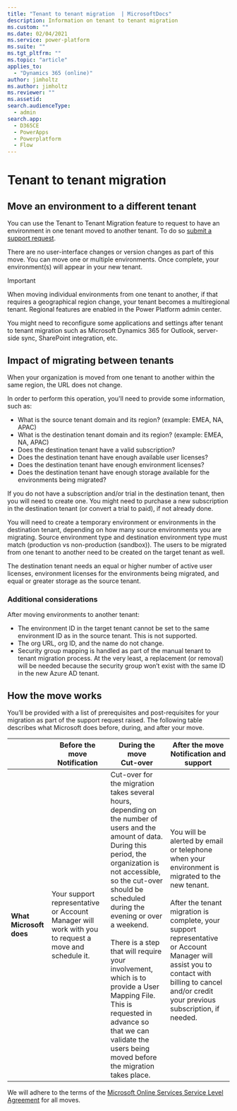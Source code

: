 ```yaml
---
title: "Tenant to tenant migration  | MicrosoftDocs"
description: Information on tenant to tenant migration 
ms.custom: ""
ms.date: 02/04/2021
ms.service: power-platform
ms.suite: ""
ms.tgt_pltfrm: ""
ms.topic: "article"
applies_to: 
  - "Dynamics 365 (online)"
author: jimholtz
ms.author: jimholtz
ms.reviewer: ""
ms.assetid: 
search.audienceType: 
  - admin
search.app:
  - D365CE
  - PowerApps
  - Powerplatform
  - Flow
---
```

# Tenant to tenant migration

## Move an environment to a different tenant

You can use the Tenant to Tenant Migration feature to request to have an environment in one tenant moved to another tenant. To do so [submit a support request](get-help-support.md).

There are no user-interface changes or version changes as part of this move. You can move one or multiple environments. Once complete, your environment(s) will appear in your new tenant.

> [!IMPORTANT]
> When moving individual environments from one tenant to another, if that requires a geographical region change, your tenant becomes a multiregional tenant. Regional features are enabled in the Power Platform admin center.
> 
> You might need to reconfigure some applications and settings after tenant to tenant migration such as Microsoft Dynamics 365 for Outlook, server-side sync, SharePoint integration, etc.
>

## Impact of migrating between tenants

When your organization is moved from one tenant to another within the same region, the URL does not change.

In order to perform this operation, you'll need to provide some information, such as:
- What is the source tenant domain and its region? (example: EMEA, NA, APAC)
- What is the destination tenant domain and its region? (example: EMEA, NA, APAC)
- Does the destination tenant have a valid subscription?
- Does the destination tenant have enough available user licenses?
- Does the destination tenant have enough environment licenses?
- Does the destination tenant have enough storage available for the environments being migrated?

If you do not have a subscription and/or trial in the destination tenant, then you will need to create one. You might need to purchase a new subscription in the destination tenant (or convert a trial to paid), if not already done.

You will need to create a temporary environment or environments in the destination tenant, depending on how many source environments you are migrating.  Source environment type and destination environment type must match (production vs non-production (sandbox)). The users to be migrated from one tenant to another need to be created on the target tenant as well.

The destination tenant needs an equal or higher number of active user licenses, environment licenses for the environments being migrated, and equal or greater storage as the source tenant.

### Additional considerations

After moving environments to another tenant:

- The environment ID in the target tenant cannot be set to the same environment ID as in the source tenant. This is not supported. 
- The org URL, org ID, and the name do not change. 
- Security group mapping is handled as part of the manual tenant to tenant migration process. At the very least, a replacement (or removal) will be needed because the security group won’t exist with the same ID in the new Azure AD tenant. 

## How the move works

You’ll be provided with a list of prerequisites and post-requisites for your migration as part of the support request raised. The following table describes what Microsoft does before, during, and after your move.


| |Before the move<br/>Notification   |During the move<br/>Cut-over  |After the move<br/>Notification and support |
|---------|---------|---------|---------|
|**What Microsoft does**   |Your support representative or Account Manager will work with you to request a move and schedule it.         |Cut-over for the migration takes several hours, depending on the number of users and the amount of data. During this period, the organization is not accessible, so the cut-over should be scheduled during the evening or over a weekend.<br/><br/>There is a step that will require your involvement, which is to provide a User Mapping File. This is requested in advance so that we can validate the users being moved before the migration takes place.         |You will be alerted by email or telephone when your environment is migrated to the new tenant.<br/><br/>After the tenant migration is complete, your support representative or Account Manager will assist you to contact with billing to cancel and/or credit your previous subscription, if needed.         |

We will adhere to the terms of the [Microsoft Online Services Service Level Agreement](https://go.microsoft.com/fwlink/p/?LinkID=523897) for all moves.

